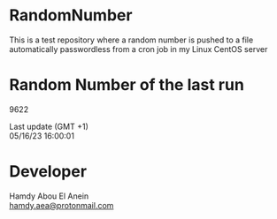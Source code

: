 # RandomNumber    
This is a test repository where a random number is pushed to a file automatically passwordless from a cron job in my Linux CentOS server    
# Random Number of the last run   
9622
      
Last update (GMT +1)    
05/16/23 16:00:01
# Developer    
Hamdy Abou El Anein   
hamdy.aea@protonmail.com
